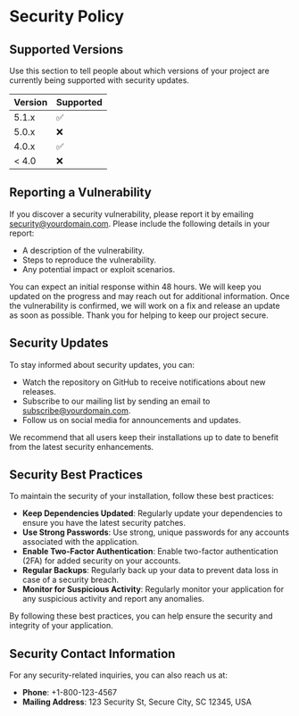 # Security Policy

## Supported Versions

Use this section to tell people about which versions of your project are
currently being supported with security updates.

| Version | Supported          |
| ------- | ------------------ |
| 5.1.x   | :white_check_mark: |
| 5.0.x   | :x:                |
| 4.0.x   | :white_check_mark: |
| < 4.0   | :x:                |

## Reporting a Vulnerability

If you discover a security vulnerability, please report it by emailing security@yourdomain.com. Please include the following details in your report:

- A description of the vulnerability.
- Steps to reproduce the vulnerability.
- Any potential impact or exploit scenarios.

You can expect an initial response within 48 hours. We will keep you updated on the progress and may reach out for additional information. Once the vulnerability is confirmed, we will work on a fix and release an update as soon as possible. Thank you for helping to keep our project secure.

## Security Updates

To stay informed about security updates, you can:

- Watch the repository on GitHub to receive notifications about new releases.
- Subscribe to our mailing list by sending an email to subscribe@yourdomain.com.
- Follow us on social media for announcements and updates.

We recommend that all users keep their installations up to date to benefit from the latest security enhancements.

## Security Best Practices

To maintain the security of your installation, follow these best practices:

- **Keep Dependencies Updated**: Regularly update your dependencies to ensure you have the latest security patches.
- **Use Strong Passwords**: Use strong, unique passwords for any accounts associated with the application.
- **Enable Two-Factor Authentication**: Enable two-factor authentication (2FA) for added security on your accounts.
- **Regular Backups**: Regularly back up your data to prevent data loss in case of a security breach.
- **Monitor for Suspicious Activity**: Regularly monitor your application for any suspicious activity and report any anomalies.

By following these best practices, you can help ensure the security and integrity of your application.

## Security Contact Information

For any security-related inquiries, you can also reach us at:

- **Phone**: +1-800-123-4567
- **Mailing Address**: 123 Security St, Secure City, SC 12345, USA
